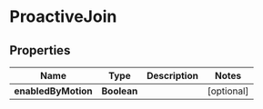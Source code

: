 

# ProactiveJoin


## Properties

| Name | Type | Description | Notes |
|------------ | ------------- | ------------- | -------------|
|**enabledByMotion** | **Boolean** |  |  [optional] |



